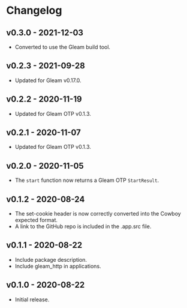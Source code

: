 # Changelog

## v0.3.0 - 2021-12-03

- Converted to use the Gleam build tool.

## v0.2.3 - 2021-09-28

- Updated for Gleam v0.17.0.

## v0.2.2 - 2020-11-19

- Updated for Gleam OTP v0.1.3.

## v0.2.1 - 2020-11-07

- Updated for Gleam OTP v0.1.3.

## v0.2.0 - 2020-11-05

- The `start` function now returns a Gleam OTP `StartResult`.

## v0.1.2 - 2020-08-24

- The set-cookie header is now correctly converted into the Cowboy expected
  format.
- A link to the GitHub repo is included in the .app.src file.

## v0.1.1 - 2020-08-22

- Include package description.
- Include gleam_http in applications.

## v0.1.0 - 2020-08-22

- Initial release.
